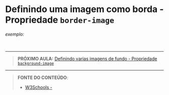 # Definindo uma imagem como borda - Propriedade `border-image`





###### exemplo:

``` css
```





***

> **PRÓXIMO AULA:** [Definindo varias imagens de fundo - Propriedade `background-image`](../21.3-background-image)

***


> **FONTE DO CONTEÚDO**:
>
> - [W3Schools - ]()
